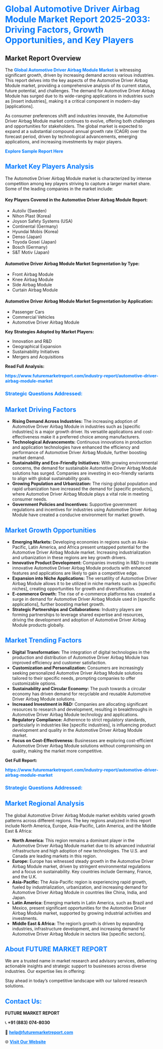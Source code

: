 <h1 style="color: #007BFF;">Global Automotive Driver Airbag Module Market Report 2025-2033: Driving Factors, Growth Opportunities, and Key Players</h1>

<section id="overview">
<h2>Market Report Overview</h2>
<p>The <a href="https://www.futuremarketreport.com/industry-report/automotive-driver-airbag-module-market" style="color: #007BFF; text-decoration: none;"><strong>Global Automotive Driver Airbag Module Market</strong></a> is witnessing significant growth, driven by increasing demand across various industries. This report delves into the key aspects of the Automotive Driver Airbag Module market, providing a comprehensive analysis of its current status, future potential, and challenges. The demand for Automotive Driver Airbag Module has surged due to its wide-ranging applications in industries such as [insert industries], making it a critical component in modern-day [applications].</p>
<p>As consumer preferences shift and industries innovate, the Automotive Driver Airbag Module market continues to evolve, offering both challenges and opportunities for stakeholders. The global market is expected to expand at a substantial compound annual growth rate (CAGR) over the forecast period, driven by technological advancements, emerging applications, and increasing investments by major players.</p>
</section>

<section id="overview">
<p><a href="https://www.futuremarketreport.com/request-sample/reportId=126273" style="color: #007BFF; text-decoration: none;"><strong>Explore Sample Report Here</strong></a></p>
</section>

<section id="key-players">
<h2 style="color: #007BFF;">Market Key Players Analysis</h2>
<p>The Automotive Driver Airbag Module market is characterized by intense competition among key players striving to capture a larger market share. Some of the leading companies in the market include:</p>
<h4>Key Players Covered in the Automotive Driver Airbag Module Report:</h4>
<ul><li>Autoliv (Sweden)</li><li>Nihon Plast (Korea)</li><li>Joyson Safety Systems (USA)</li><li>Continental (Germany)</li><li>Hyundai Mobis (Korea)</li><li>Denso (Japan)</li><li>Toyoda Gosei (Japan)</li><li>Bosch (Germany)</li><li>S&amp;T Motiv (Japan)</li></ul>
<h4>Automotive Driver Airbag Module Market Segmentation by Type:</h4>
<ul><li>Front Airbag Module</li><li>Knee Airbag Module</li><li>Side Airbag Module</li><li>Curtain Airbag Module</li></ul>

<h4>Automotive Driver Airbag Module Market Segmentation by Application:</h4>
<ul><li>Passenger Cars</li><li>Commercial Vehicles</li><li>Automotive Driver Airbag Module</li></ul>
<p><strong>Key Strategies Adopted by Market Players:</strong></p>
<ul>
<li>Innovation and R&D</li>
<li>Geographical Expansion</li>
<li>Sustainability Initiatives</li>
<li>Mergers and Acquisitions</li>
</ul>
</section>

<section>
<p><strong>Read Full Analysis: </strong></p><a href="https://www.futuremarketreport.com/industry-report/automotive-driver-airbag-module-market" style="color: #007BFF; text-decoration: none;"><strong>https://www.futuremarketreport.com/industry-report/automotive-driver-airbag-module-market</strong></a>
<h3 style="color: #007BFF;">Strategic Questions Addressed:</h3>
</section>

<section id="driving-factors">
<h2 style="color: #007BFF;">Market Driving Factors</h2>
<ul>
<li><strong>Rising Demand Across Industries:</strong> The increasing adoption of Automotive Driver Airbag Module in industries such as [specific industries] is a major growth driver. Its versatile applications and cost-effectiveness make it a preferred choice among manufacturers.</li>
<li><strong>Technological Advancements:</strong> Continuous innovations in production and application technologies have enhanced the efficiency and performance of Automotive Driver Airbag Module, further boosting market demand.</li>
<li><strong>Sustainability and Eco-Friendly Initiatives:</strong> With growing environmental concerns, the demand for sustainable Automotive Driver Airbag Module solutions has surged. Companies are investing in eco-friendly variants to align with global sustainability goals.</li>
<li><strong>Growing Population and Urbanization:</strong> The rising global population and rapid urbanization have increased the demand for [specific products], where Automotive Driver Airbag Module plays a vital role in meeting consumer needs.</li>
<li><strong>Government Policies and Incentives:</strong> Supportive government regulations and incentives for industries using Automotive Driver Airbag Module have created a conducive environment for market growth.</li>
</ul>
</section>

<section id="growth-opportunities">
<h2 style="color: #007BFF;">Market Growth Opportunities</h2>
<ul>
<li><strong>Emerging Markets:</strong> Developing economies in regions such as Asia-Pacific, Latin America, and Africa present untapped potential for the Automotive Driver Airbag Module market. Increasing industrialization and urbanization in these regions are key growth drivers.</li>
<li><strong>Innovative Product Development:</strong> Companies investing in R&D to create innovative Automotive Driver Airbag Module products with enhanced features and applications are likely to gain a competitive edge.</li>
<li><strong>Expansion into Niche Applications:</strong> The versatility of Automotive Driver Airbag Module allows it to be utilized in niche markets such as [specific niches], creating opportunities for growth and diversification.</li>
<li><strong>E-commerce Growth:</strong> The rise of e-commerce platforms has created a surge in demand for Automotive Driver Airbag Module used in [specific applications], further boosting market growth.</li>
<li><strong>Strategic Partnerships and Collaborations:</strong> Industry players are forming partnerships to leverage shared expertise and resources, driving the development and adoption of Automotive Driver Airbag Module products globally.</li>
</ul>
</section>

<section id="trending-factors">
<h2 style="color: #007BFF;">Market Trending Factors</h2>
<ul>
<li><strong>Digital Transformation:</strong> The integration of digital technologies in the production and distribution of Automotive Driver Airbag Module has improved efficiency and customer satisfaction.</li>
<li><strong>Customization and Personalization:</strong> Consumers are increasingly seeking personalized Automotive Driver Airbag Module solutions tailored to their specific needs, prompting companies to offer customizable options.</li>
<li><strong>Sustainability and Circular Economy:</strong> The push towards a circular economy has driven demand for recyclable and reusable Automotive Driver Airbag Module solutions.</li>
<li><strong>Increased Investment in R&D:</strong> Companies are allocating significant resources to research and development, resulting in breakthroughs in Automotive Driver Airbag Module technology and applications.</li>
<li><strong>Regulatory Compliance:</strong> Adherence to strict regulatory standards, particularly in industries like [specific industries], is influencing product development and quality in the Automotive Driver Airbag Module market.</li>
<li><strong>Focus on Cost-Effectiveness:</strong> Businesses are exploring cost-efficient Automotive Driver Airbag Module solutions without compromising on quality, making the market more competitive.</li>
</ul>
</section>

<section>
<p><strong>Get Full Report: </strong></p><a href="https://www.futuremarketreport.com/industry-report/automotive-driver-airbag-module-market" style="color: #007BFF; text-decoration: none;"><strong>https://www.futuremarketreport.com/industry-report/automotive-driver-airbag-module-market</strong></a>
<h3 style="color: #007BFF;">Strategic Questions Addressed:</h3>
</section>


<section id="regional-analysis">
<h2 style="color: #007BFF;">Market Regional Analysis</h2>
<p>The global Automotive Driver Airbag Module market exhibits varied growth patterns across different regions. The key regions analyzed in this report include North America, Europe, Asia-Pacific, Latin America, and the Middle East & Africa:</p>
<ul>
<li><strong>North America:</strong> This region remains a dominant player in the Automotive Driver Airbag Module market due to its advanced industrial infrastructure and high adoption of new technologies. The U.S. and Canada are leading markets in this region.</li>
<li><strong>Europe:</strong> Europe has witnessed steady growth in the Automotive Driver Airbag Module market, driven by stringent environmental regulations and a focus on sustainability. Key countries include Germany, France, and the U.K.</li>
<li><strong>Asia-Pacific:</strong> The Asia-Pacific region is experiencing rapid growth, fueled by industrialization, urbanization, and increasing demand for Automotive Driver Airbag Module in countries like China, India, and Japan.</li>
<li><strong>Latin America:</strong> Emerging markets in Latin America, such as Brazil and Mexico, present significant opportunities for the Automotive Driver Airbag Module market, supported by growing industrial activities and investments.</li>
<li><strong>Middle East & Africa:</strong> The region’s growth is driven by expanding industries, infrastructure development, and increasing demand for Automotive Driver Airbag Module in sectors like [specific sectors].</li>
</ul>
</section>

<footer>
<h2 style="color: #007BFF;">About FUTURE MARKET REPORT</h2>
<p>We are a trusted name in market research and advisory services, delivering actionable insights and strategic support to businesses across diverse industries. Our expertise lies in offering:</p>

<p>Stay ahead in today’s competitive landscape with our tailored research solutions.</p>

<h2 style="color: #007BFF;">Contact Us:</h2>
<p><strong>FUTURE MARKET REPORT</strong></p>
<p>📞 <strong>+91 (883) 074-8030</strong></p>
<p>📧 <strong><a href="mailto:help@futuremarketreport.com" style="color: #007BFF;">help@futuremarketreport.com</a></strong></p>
<p>🌐 <strong><a href="https://www.futuremarketreport.com/" style="color: #007BFF;">Visit Our Website</a></strong></p>
</footer>